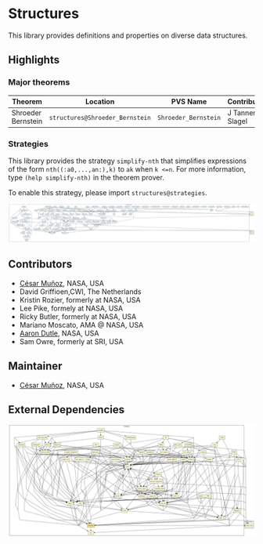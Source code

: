 # Structures

This library provides definitions and properties on diverse data structures.

## Highlights

### Major theorems
| Theorem | Location | PVS Name | Contributors |
| --- | --- | --- | --- |
| Shroeder Bernstein | `structures@Shroeder_Bernstein` | `Shroeder_Bernstein` | J Tanner Slagel |


### Strategies

This library provides the strategy `simplify-nth` that simplifies
expressions of the form 
`nth((:a0,...,an:),k)` to `ak` when `k <=n`. For more information,
type `(help simplify-nth)` in the theorem prover. 

To enable this strategy, please import `structures@strategies`.

![dependency graph](./structures-zoomed.svg "Dependency Graph")

## Contributors
* [César Muñoz](http://shemesh.larc.nasa.gov/people/cam), NASA, USA
* David Griffioen,CWI, The Netherlands
* Kristin Rozier, formerly at NASA, USA
* Lee Pike, formely at NASA, USA
* Ricky Butler, formerly at NASA, USA
* Mariano Moscato, AMA @ NASA, USA
* [Aaron Dutle](http://shemesh.larc.nasa.gov/people/amd), NASA, USA
* Sam Owre, formerly at SRI, USA

## Maintainer
* [César Muñoz](http://shemesh.larc.nasa.gov/people/cam), NASA, USA

## External Dependencies
![dependency graph](./structures.svg "Dependency Graph")

